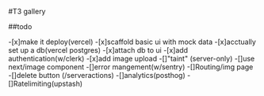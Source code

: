 #T3 gallery

##todo

-[x]make it deploy(vercel)
-[x]scaffold basic ui with mock data
-[x]acctually set up a db(vercel postgres)
-[x]attach db to ui
-[x]add authentication(w/clerk)
-[x]add image upload
-[]"taint" (server-only)
-[]use next/image component
-[]error mangement(w/sentry)
-[]Routing/img page
-[]delete button (/serveractions)
-[]analytics(posthog)
-[]Ratelimiting(upstash)

